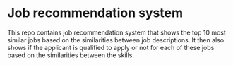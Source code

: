 # Job recommendation system

This repo contains job recommendation system that shows the top 10 most similar jobs based on the similarities between job descriptions.
It then also shows if the applicant is qualified to apply or not for each of these jobs based on the similarities between the skills.
